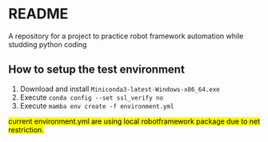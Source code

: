 # README


A repository for a project to practice robot framework automation while studding python coding


## How to setup the test environment

1. Download and install `Miniconda3-latest-Windows-x86_64.exe`
2. Execute `conda config --set ssl_verify no`
3. Execute `mamba env create -f environment.yml`

<mark>current environment.yml are using local robotframework package due to net restriction.
</mark>
